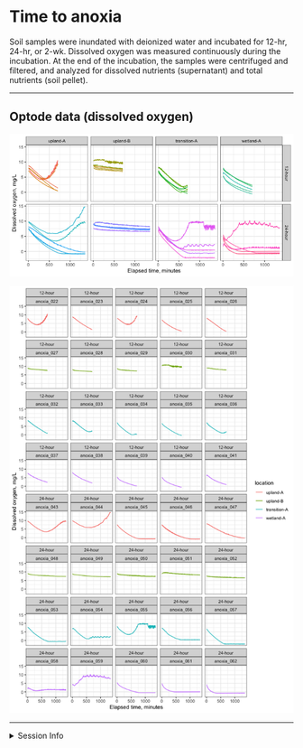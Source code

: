 Time to anoxia
================

Soil samples were inundated with deionized water and incubated for
12-hr, 24-hr, or 2-wk. Dissolved oxygen was measured continuously during
the incubation. At the end of the incubation, the samples were
centrifuged and filtered, and analyzed for dissolved nutrients
(supernatant) and total nutrients (soil pellet).

------------------------------------------------------------------------

## Optode data (dissolved oxygen)

![](anoxia_report_files/figure-gfm/unnamed-chunk-1-1.png)<!-- -->

![](anoxia_report_files/figure-gfm/unnamed-chunk-2-1.png)<!-- -->

------------------------------------------------------------------------

<details>
<summary>
Session Info
</summary>

Date run: 2022-08-03

    ## R version 4.1.1 (2021-08-10)
    ## Platform: x86_64-apple-darwin17.0 (64-bit)
    ## Running under: macOS Catalina 10.15.7
    ## 
    ## Matrix products: default
    ## BLAS:   /Library/Frameworks/R.framework/Versions/4.1/Resources/lib/libRblas.0.dylib
    ## LAPACK: /Library/Frameworks/R.framework/Versions/4.1/Resources/lib/libRlapack.dylib
    ## 
    ## locale:
    ## [1] en_US.UTF-8/en_US.UTF-8/en_US.UTF-8/C/en_US.UTF-8/en_US.UTF-8
    ## 
    ## attached base packages:
    ## [1] stats     graphics  grDevices utils     datasets  methods   base     
    ## 
    ## other attached packages:
    ##  [1] googlesheets4_1.0.0 forcats_0.5.1       stringr_1.4.0      
    ##  [4] dplyr_1.0.9         purrr_0.3.4         readr_2.1.2        
    ##  [7] tidyr_1.2.0         tibble_3.1.7        ggplot2_3.3.6      
    ## [10] tidyverse_1.3.1     tarchetypes_0.3.2   targets_0.12.0     
    ## 
    ## loaded via a namespace (and not attached):
    ##  [1] lubridate_1.8.0   ps_1.6.0          assertthat_0.2.1  digest_0.6.27    
    ##  [5] utf8_1.2.2        R6_2.5.1          cellranger_1.1.0  backports_1.2.1  
    ##  [9] reprex_2.0.1      evaluate_0.15     highr_0.9         httr_1.4.2       
    ## [13] pillar_1.7.0      rlang_1.0.2       readxl_1.4.0      rstudioapi_0.13  
    ## [17] data.table_1.14.2 callr_3.7.0       rmarkdown_2.14    labeling_0.4.2   
    ## [21] googledrive_2.0.0 igraph_1.2.6      munsell_0.5.0     broom_0.8.0      
    ## [25] compiler_4.1.1    modelr_0.1.8      xfun_0.31         pkgconfig_2.0.3  
    ## [29] htmltools_0.5.2   tidyselect_1.1.2  codetools_0.2-18  fansi_0.5.0      
    ## [33] crayon_1.4.1      tzdb_0.1.2        dbplyr_2.1.1      withr_2.5.0      
    ## [37] grid_4.1.1        jsonlite_1.7.2    gtable_0.3.0      lifecycle_1.0.1  
    ## [41] DBI_1.1.1         magrittr_2.0.3    scales_1.1.1      cli_3.3.0        
    ## [45] stringi_1.7.6     farver_2.1.0      fs_1.5.2          xml2_1.3.2       
    ## [49] ellipsis_0.3.2    generics_0.1.2    vctrs_0.4.1       tools_4.1.1      
    ## [53] glue_1.6.2        hms_1.1.0         fastmap_1.1.0     processx_3.5.2   
    ## [57] yaml_2.2.1        colorspace_2.0-2  gargle_1.2.0      base64url_1.4    
    ## [61] rvest_1.0.1       knitr_1.39        haven_2.4.3

</details>
